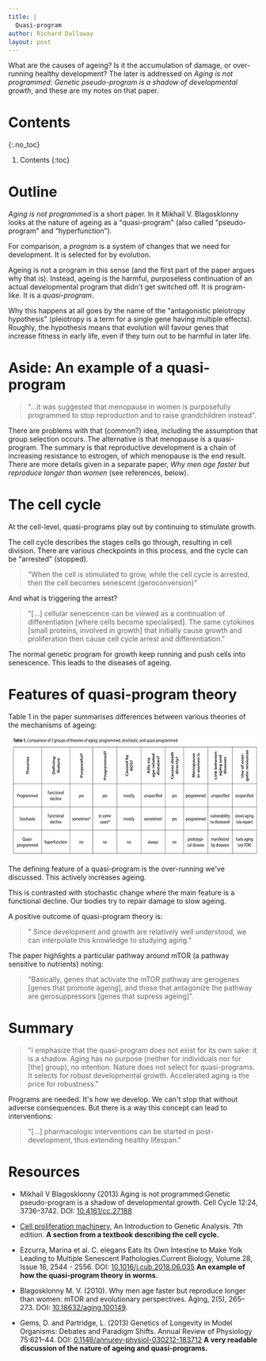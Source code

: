 ```yaml
---
title: |
  Quasi-program
author: Richard Dallaway
layout: post
---
```


What are the causes of ageing? Is it the accumulation of damage, or over-running healthy development? The later is addressed on _Aging is not programmed:
Genetic pseudo-program is a shadow of developmental growth_, and these are my notes on that paper.

<!-- break -->
# Contents
{:.no_toc}

1. Contents
{:toc}

# Outline
*Aging is not programmed* is a short paper. In it Mikhail V. Blagosklonny looks at the nature of ageing as a "quasi-program" (also called "pseudo-program" and “hyperfunction”). 

For comparison, a _program_ is a system of changes that we need for development. It is selected for by evolution.

Ageing is not a program in this sense (and the first part of the paper argues why that is). Instead, ageing is the harmful, purposeless continuation of an actual developmental program that didn't get switched off. It is program-like. It is a _quasi-program_. 

Why this happens at all goes by the name of the "antagonistic pleiotropy hypothesis" (pleiotropy is a term for a single gene having multiple effects). Roughly, the hypothesis means that evolution will favour genes that increase fitness in early life, even if they turn out to be harmful in later life.

# Aside: An example of a quasi-program

> "...it was suggested that menopause in women is purposefully programmed to stop reproduction and to raise grandchildren instead".

There are problems with that (common?) idea, including the assumption that group selection occurs. The alternative is that menopause is a quasi-program. The summary is that reproductive development is a chain of increasing resistance to estrogen, of which menopause is the end result. There are more details given in a separate paper, _Why men age faster but reproduce longer than women_ (see references, below). 

# The cell cycle
At the cell-level, quasi-programs play out by continuing to stimulate growth.

The cell cycle describes the stages cells go through, resulting in cell division. There are various checkpoints in this process, and the cycle can be "arrested" (stopped).

> "When the cell is stimulated to grow, while the cell cycle is arrested, then the cell becomes senescent (geroconversion)"

And what is triggering the arrest?

> "[...] cellular senescence can be viewed as a continuation of differentiation [where cells become specialised]. The same cytokines [small proteins, involved in growth] that initially cause growth and proliferation then cause cell cycle arrest and differentiation."

The normal genetic program for growth keep running and push cells into senescence. This leads to the diseases of ageing.

# Features of quasi-program theory

Table 1 in the paper summarises differences between various theories of the mechanisms of ageing:

<a href="/img/posts/2020/2020-03-09-hyperfunction-fig1.png">
<img src="/img/posts/2020/2020-03-09-hyperfunction-fig1-thumb.png" width="640" height="242" alt="Screenshot of table 1 comparing hyperfunction theory against stochastic ageing">
</a>

The defining feature of a quasi-program is the over-running we've discussed. This actively increases ageing.

This is contrasted with stochastic change where the main feature is a functional decline. Our bodies try to repair damage to slow ageing.

A positive outcome of quasi-program theory is:

> " Since development and growth are relatively well understood, we can interpolate this knowledge to studying aging."

The paper highlights a particular pathway around mTOR (a pathway sensitive to nutrients) noting:

> "Basically, genes that activate the mTOR pathway are gerogenes [genes that promote ageing], and those that antagonize the pathway are gerosuppressors [genes that supress ageing]".

# Summary

> "I emphasize that the quasi-program does not exist for its own sake: it is a shadow. Aging has no purpose (neither for individuals nor for [the] group), no intention. Nature does not select for quasi-programs. It selects for robust developmental growth. Accelerated aging is the price for robustness."

Programs are needed. It's how we develop. We can't stop that without adverse consequences. But there is a way this concept can lead to interventions:

> "[...] pharmacologic interventions can be started in post-development, thus extending healthy lifespan."

# Resources

<ul class="def-list">
  <li>
    <p>Mikhail V Blagosklonny (2013) Aging is not programmed:Genetic pseudo-program is a shadow of developmental growth. Cell Cycle 12:24, 3736–3742. DOI: <a href="https://doi.org/10.4161/cc.27188">10.4161/cc.27188</a></p>
  </li>
  <li>
    <p><a href="https://www.ncbi.nlm.nih.gov/books/NBK21924/">Cell proliferation machinery</a>, An Introduction to Genetic Analysis. 7th edition.  <strong>A section from a textbook describing the cell cycle.</strong></p>
  </li>
  <li>
    <p>Ezcurra, Marina et al. C. elegans Eats Its Own Intestine to Make Yolk Leading to Multiple Senescent Pathologies.Current Biology, Volume 28, Issue 16, 2544 - 2556. DOI: <a href="https://doi.org/10.1016/j.cub.2018.06.035">10.1016/j.cub.2018.06.035</a> <strong>An example of how the quasi-program theory in worms</strong>.</p>
  </li>
  <li>
    <p>Blagosklonny M. V. (2010). Why men age faster but reproduce longer than women: mTOR and evolutionary perspectives. Aging, 2(5), 265–273. DOI: <a href="https://doi.org/10.18632/aging.100149">10.18632/aging.100149</a>.</p>
  </li>
  <li>
    <p>Gems, D. and Partridge, L. (2013) Genetics of Longevity in Model Organisms: Debates and Paradigm Shifts. Annual Review of Physiology 75:621–44. DOI: <a href="https://doi.org/10.1146/annurev-physiol-030212-183712">0.1146/annurev-physiol-030212-183712</a> <strong>A very readable discussion of the nature of ageing and quasi-programs.</strong></p>
  </li>
</ul>

